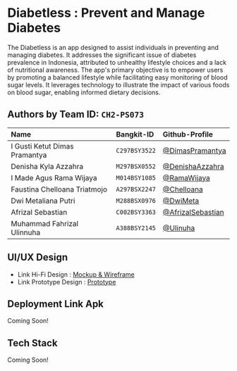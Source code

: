 # Diabetless : Prevent and Manage Diabetes

The Diabetless is an app designed to assist individuals in preventing and managing diabetes. It addresses the significant issue of diabetes prevalence in Indonesia, attributed to unhealthy lifestyle choices and a lack of nutritional awareness. The app's primary objective is to empower users by promoting a balanced lifestyle while facilitating easy monitoring of blood sugar levels. It leverages technology to illustrate the impact of various foods on blood sugar, enabling informed dietary decisions.

## Authors by Team ID: `CH2-PS073`
| Name | Bangkit-ID     | Github-Profile                       |
| :-------- | :------- | :-------------------------------- |
| I Gusti Ketut Dimas Pramantya    | `C297BSY3522` | [@DimasPramantya](https://github.com/DimasPramantya) |
| Denisha Kyla Azzahra   | `M297BSX0552` | [@DenishaAzzahra](https://github.com/denishazzahra) |
|  I Made Agus Rama Wijaya      | `M014BSY1085` | [@RamaWijaya](https://github.com/ramsteel) |
| Faustina Chelloana Triatmojo      | `A297BSX2247` | [@Chelloana](https://github.com/chelloana) |
| Dwi Metaliana Putri     | `M288BSX0976` | [@DwiMeta](https://github.com/Dwimeta) |
| Afrizal Sebastian      | `C002BSY3363` | [@AfrizalSebastian](https://github.com/afrizalsebastian) |
| Muhammad Fahrizal Ulinnuha    | `A388BSY2145` | [@Ulinuha](https://github.com/linha06) |

## UI/UX Design

- Link Hi-Fi Design : [Mockup & Wireframe](#)
- Link Prototype Design : [Prototype](#)

## Deployment Link Apk
Coming Soon!


## Tech Stack
Coming Soon!

###

